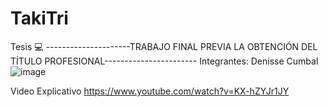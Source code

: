 # TakiTri

Tesis 💻
---------------------TRABAJO FINAL PREVIA LA OBTENCIÓN DEL TÍTULO PROFESIONAL-----------------------
Integrantes: 
Denisse Cumbal
![image](https://user-images.githubusercontent.com/65981417/184259333-41c21f1f-7e18-4057-bb9b-eaa6e6f0ded1.png)


 
Video Explicativo
https://www.youtube.com/watch?v=KX-hZYJr1JY
